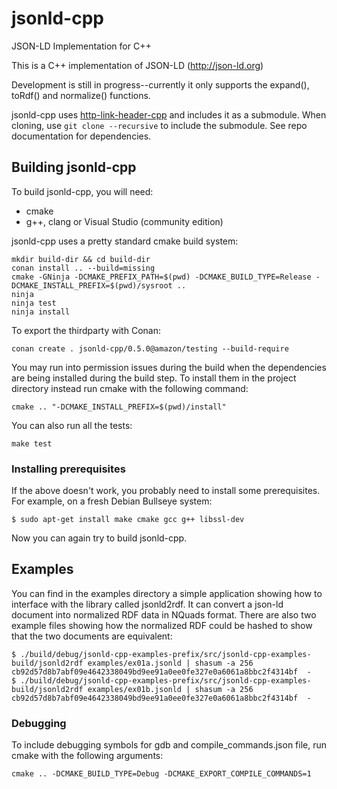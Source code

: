 # jsonld-cpp
JSON-LD Implementation for C++

This is a C++ implementation of JSON-LD (http://json-ld.org)

Development is still in progress--currently it only supports the
expand(), toRdf() and normalize() functions.

jsonld-cpp uses [http-link-header-cpp](https://github.com/danpape/http-link-header-cpp.git)
and includes it as a submodule.  When cloning, use ```git clone --recursive```
to include the submodule.  See repo documentation for dependencies.

## Building jsonld-cpp

To build jsonld-cpp, you will need:

* cmake
* g++, clang or Visual Studio (community edition)

jsonld-cpp uses a pretty standard cmake build system:

```
mkdir build-dir && cd build-dir
conan install .. --build=missing
cmake -GNinja -DCMAKE_PREFIX_PATH=$(pwd) -DCMAKE_BUILD_TYPE=Release -DCMAKE_INSTALL_PREFIX=$(pwd)/sysroot ..
ninja
ninja test
ninja install
```

To export the thirdparty with Conan:
```
conan create . jsonld-cpp/0.5.0@amazon/testing --build-require
```

You may run into permission issues during the build when the dependencies are
being installed during the build step.  To install them in the project directory
instead run cmake with the following command:

```
cmake .. "-DCMAKE_INSTALL_PREFIX=$(pwd)/install"
```

You can also run all the tests:

```
make test
```

### Installing prerequisites

If the above doesn't work, you probably need to install some
prerequisites. For example, on a fresh Debian Bullseye system:

```
$ sudo apt-get install make cmake gcc g++ libssl-dev
```

Now you can again try to build jsonld-cpp.

## Examples

You can find in the examples directory a simple application showing how
to interface with the library called jsonld2rdf. It can convert a
json-ld document into normalized RDF data in NQuads format. There are
also two example files showing how the normalized RDF could be hashed to
show that the two documents are equivalent:

```
$ ./build/debug/jsonld-cpp-examples-prefix/src/jsonld-cpp-examples-build/jsonld2rdf examples/ex01a.jsonld | shasum -a 256
cb92d57d8b7abf09e4642338049bd9ee91a0ee0fe327e0a6061a8bbc2f4314bf  -
$ ./build/debug/jsonld-cpp-examples-prefix/src/jsonld-cpp-examples-build/jsonld2rdf examples/ex01b.jsonld | shasum -a 256
cb92d57d8b7abf09e4642338049bd9ee91a0ee0fe327e0a6061a8bbc2f4314bf  -
```


### Debugging
To include debugging symbols for gdb and compile_commands.json file, run cmake
with the following arguments:

```
cmake .. -DCMAKE_BUILD_TYPE=Debug -DCMAKE_EXPORT_COMPILE_COMMANDS=1
```


